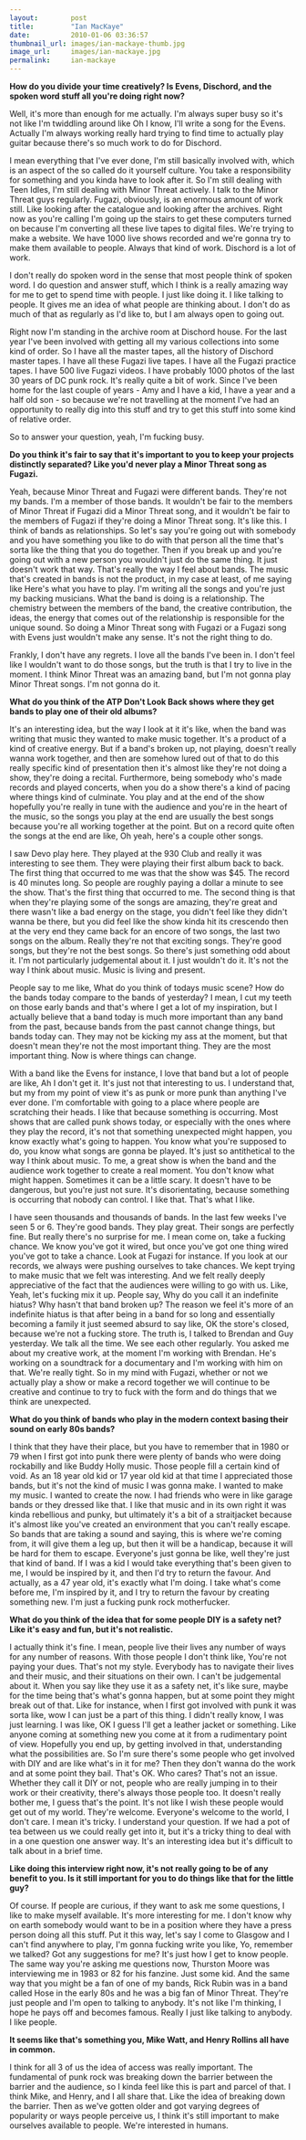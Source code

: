 ```yaml
---
layout:        post
title:         "Ian MacKaye"
date:          2010-01-06 03:36:57
thumbnail_url: images/ian-mackaye-thumb.jpg
image_url:     images/ian-mackaye.jpg
permalink:     ian-mackaye
---
```


<b>How do you divide your time creatively? Is Evens, Dischord, and the spoken word stuff all you're doing right now?</b>

Well, it's more than enough for me actually. I'm always super busy so it's not like I'm twiddling around like Oh I know, I'll write a song for the Evens. Actually I'm always working really hard trying to find time to actually play guitar because there's so much work to do for Dischord.

I mean everything that I've ever done, I'm still basically involved with, which is an aspect of the so called do it yourself culture. You take a responsibility for something and you kinda have to look after it. So I'm still dealing with Teen Idles, I'm still dealing with Minor Threat actively. I talk to the Minor Threat guys regularly. Fugazi, obviously, is an enormous amount of work still. Like looking after the catalogue and looking after the archives. Right now as you're calling I'm going up the stairs to get these computers turned on because I'm converting all these live tapes to digital files. We're trying to make a website. We have 1000 live shows recorded and we're gonna try to make them available to people. Always that kind of work. Dischord is a lot of work.

I don't really do spoken word in the sense that most people think of spoken word. I do question and answer stuff, which I think is a really amazing way for me to get to spend time with people. I just like doing it. I like talking to people. It gives me an idea of what people are thinking about. I don't do as much of that as regularly as I'd like to, but I am always open to going out.

Right now I'm standing in the archive room at Dischord house. For the last year I've been involved with getting all my various collections into some kind of order. So I have all the master tapes, all the history of Dischord master tapes. I have all these Fugazi live tapes. I have all the Fugazi practice tapes. I have 500 live Fugazi videos. I have probably 1000 photos of the last 30 years of DC punk rock. It's really quite a bit of work. Since I've been home for the last couple of years - Amy and I have a kid, I have a year and a half old son - so because we're not travelling at the moment I've had an opportunity to really dig into this stuff and try to get this stuff into some kind of relative order.

So to answer your question, yeah, I'm fucking busy.


<b>Do you think it's fair to say that it's important to you to keep your projects distinctly separated? Like you'd never play a Minor Threat song as Fugazi.</b>

Yeah, because Minor Threat and Fugazi were different bands. They're not my bands. I'm a member of those bands. It wouldn't be fair to the members of Minor Threat if Fugazi did a Minor Threat song, and it wouldn't be fair to the members of Fugazi if they're doing a Minor Threat song. It's like this. I think of bands as relationships. So let's say you're going out with somebody and you have something you like to do with that person all the time that's sorta like the thing that you do together. Then if you break up and you're going out with a new person you wouldn't just do the same thing. It just doesn't work that way. That's really the way I feel about bands. The music that's created in bands is not the product, in my case at least, of me saying like Here's what you have to play. I'm writing all the songs and you're just my backing musicians. What the band is doing is a relationship. The chemistry between the members of the band, the creative contribution, the ideas, the energy that comes out of the relationship is responsible for the unique sound. So doing a Minor Threat song with Fugazi or a Fugazi song with Evens just wouldn't make any sense. It's not the right thing to do.

Frankly, I don't have any regrets. I love all the bands I've been in. I don't feel like I wouldn't want to do those songs, but the truth is that I try to live in the moment. I think Minor Threat was an amazing band, but I'm not gonna play Minor Threat songs. I'm not gonna do it.


<b>What do you think of the ATP Don't Look Back shows where they get bands to play one of their old albums?</b>

It's an interesting idea, but the way I look at it it's like, when the band was writing that music they wanted to make music together. It's a product of a kind of creative energy. But if a band's broken up, not playing, doesn't really wanna work together, and then are somehow lured out of that to do this really specific kind of presentation then it's almost like they're not doing a show, they're doing a recital. Furthermore, being somebody who's made records and played concerts, when you do a show there's a kind of pacing where things kind of culminate. You play and at the end of the show hopefully you're really in tune with the audience and you're in the heart of the music, so the songs you play at the end are usually the best songs because you're all working together at the point. But on a record quite often the songs at the end are like, Oh yeah, here's a couple other songs.

I saw Devo play here. They played at the 930 Club and really it was interesting to see them. They were playing their first album back to back. The first thing that occurred to me was that the show was $45. The record is 40 minutes long. So people are roughly paying a dollar a minute to see the show. That's the first thing that occurred to me. The second thing is that when they're playing some of the songs are amazing, they're great and there wasn't like a bad energy on the stage, you didn't feel like they didn't wanna be there, but you did feel like the show kinda hit its crescendo then at the very end they came back for an encore of two songs, the last two songs on the album. Really they're not that exciting songs. They're good songs, but they're not the best songs. So there's just something odd about it. I'm not particularly judgemental about it. I just wouldn't do it. It's not the way I think about music. Music is living and present.

People say to me like, What do you think of todays music scene? How do the bands today compare to the bands of yesterday? I mean, I cut my teeth on those early bands and that's where I get a lot of my inspiration, but I actually believe that a band today is much more important than any band from the past, because bands from the past cannot change things, but bands today can. They may not be kicking my ass at the moment, but that doesn't mean they're not the most important thing. They are the most important thing. Now is where things can change.

With a band like the Evens for instance, I love that band but a lot of people are like, Ah I don't get it. It's just not that interesting to us. I understand that, but my from my point of view it's as punk or more punk than anything I've ever done. I'm comfortable with going to a place where people are scratching their heads. I like that because something is occurring. Most shows that are called punk shows today, or especially with the ones where they play the record, it's not that something unexpected might happen, you know exactly what's going to happen. You know what you're supposed to do, you know what songs are gonna be played. It's just so antithetical to the way I think about music. To me, a great show is when the band and the audience work together to create a real moment. You don't know what might happen. Sometimes it can be a little scary. It doesn't have to be dangerous, but you're just not sure. It's disorientating, because something is occurring that nobody can control. I like that. That's what I like.

I have seen thousands and thousands of bands. In the last few weeks I've seen 5 or 6. They're good bands. They play great. Their songs are perfectly fine. But really there's no surprise for me. I mean come on, take a fucking chance. We know you've got it wired, but once you've got one thing wired you've got to take a chance. Look at Fugazi for instance. If you look at our records, we always were pushing ourselves to take chances. We kept trying to make music that we felt was interesting. And we felt really deeply appreciative of the fact that the audiences were willing to go with us. Like, Yeah, let's fucking mix it up. People say, Why do you call it an indefinite hiatus? Why hasn't that band broken up? The reason we feel it's more of an indefinite hiatus is that after being in a band for so long and essentially becoming a family it just seemed absurd to say like, OK the store's closed, because we're not a fucking store. The truth is, I talked to Brendan and Guy yesterday. We talk all the time. We see each other regularly. You asked me about my creative work, at the moment I'm working with Brendan. He's working on a soundtrack for a documentary and I'm working with him on that. We're really tight. So in my mind with Fugazi, whether or not we actually play a show or make a record together we will continue to be creative and continue to try to fuck with the form and do things that we think are unexpected.


<b>What do you think of bands who play in the modern context basing their sound on early 80s bands?</b>

I think that they have their place, but you have to remember that in 1980 or 79 when I first got into punk there were plenty of bands who were doing rockabilly and like Buddy Holly music. Those people fill a certain kind of void. As an 18 year old kid or 17 year old kid at that time I appreciated those bands, but it's not the kind of music I was gonna make. I wanted to make my music. I wanted to create the now. I had friends who were in like garage bands or they dressed like that. I like that music and in its own right it was kinda rebellious and punky, but ultimately it's a bit of a straitjacket because it's almost like you've created an environment that you can't really escape. So bands that are taking a sound and saying, this is where we're coming from, it will give them a leg up, but then it will be a handicap, because it will be hard for them to escape. Everyone's just gonna be like, well they're just that kind of band. If I was a kid I would take everything that's been given to me, I would be inspired by it, and then I'd try to return the favour. And actually, as a 47 year old, it's exactly what I'm doing. I take what's come before me, I'm inspired by it, and I try to return the favour by creating something new. I'm just a fucking punk rock motherfucker.


<b>What do you think of the idea that for some people DIY is a safety net? Like it's easy and fun, but it's not realistic.</b>

I actually think it's fine. I mean, people live their lives any number of ways for any number of reasons. With those people I don't think like, You're not paying your dues. That's not my style. Everybody has to navigate their lives and their music, and their situations on their own. I can't be judgemental about it. When you say like they use it as a safety net, it's like sure, maybe for the time being that's what's gonna happen, but at some point they might break out of that. Like for instance, when I first got involved with punk it was sorta like, wow I can just be a part of this thing. I didn't really know, I was just learning. I was like, OK I guess I'll get a leather jacket or something. Like anyone coming at something new you come at it from a rudimentary point of view. Hopefully you end up, by getting involved in that, understanding what the possibilities are. So I'm sure there's some people who get involved with DIY and are like what's in it for me? Then they don't wanna do the work and at some point they bail. That's OK. Who cares? That's not an issue. Whether they call it DIY or not, people who are really jumping in to their work or their creativity, there's always those people too. It doesn't really bother me, I guess that's the point. It's not like I wish these people would get out of my world. They're welcome. Everyone's welcome to the world, I don't care. I mean it's tricky. I understand your question. If we had a pot of tea between us we could really get into it, but it's a tricky thing to deal with in a one question one answer way. It's an interesting idea but it's difficult to talk about in a brief time.


<b>Like doing this interview right now, it's not really going to be of any benefit to you. Is it still important for you to do things like that for the little guy?</b>

Of course. If people are curious, if they want to ask me some questions, I like to make myself available. It's more interesting for me. I don't know why on earth somebody would want to be in a position where they have a press person doing all this stuff. Put it this way, let's say I come to Glasgow and I can't find anywhere to play, I'm gonna fucking write you like, Yo, remember we talked? Got any suggestions for me? It's just how I get to know people. The same way you're asking me questions now, Thurston Moore was interviewing me in 1983 or 82 for his fanzine. Just some kid. And the same way that you might be a fan of one of my bands, Rick Rubin was in a band called Hose in the early 80s and he was a big fan of Minor Threat. They're just people and I'm open to talking to anybody. It's not like I'm thinking, I hope he pays off and becomes famous. Really I just like talking to anybody. I like people.

<b>It seems like that's something you, Mike Watt, and Henry Rollins all have in common.</b>

I think for all 3 of us the idea of access was really important. The fundamental of punk rock was breaking down the barrier between the barrier and the audience, so I kinda feel like this is part and parcel of that. I think Mike, and Henry, and I all share that. Like the idea of breaking down the barrier. Then as we've gotten older and got varying degrees of popularity or ways people perceive us, I think it's still important to make ourselves available to people. We're interested in humans.